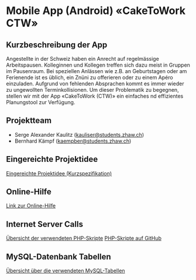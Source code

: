 # Mobile App (Android) «CakeToWork CTW»

## Kurzbeschreibung der App
Angestellte in der Schweiz haben ein Anrecht auf regelmässige Arbeitspausen. Kolleginnen und Kollegen treffen sich dazu meist in Gruppen im Pausenraum. Bei speziellen Anlässen wie z.B. an Geburtstagen oder am Ferienende ist es üblich, ein Znüni zu offerieren oder zu einem Apéro einzuladen. Aufgrund von fehlenden Absprachen kommt es immer wieder zu ungewollten Terminkollisionen. Um dieser Problematik zu begegnen, stellen wir mit der App «CakeToWork (CTW)» ein einfaches nd effizientes Planungstool zur Verfügung.

## Projektteam
* Serge Alexander Kaulitz (kauliser@students.zhaw.ch)
* Bernhard Kämpf (kaempber@students.zhaw.ch)

## Eingereichte Projektidee
[Eingereichte Projektidee (Kurzspezifikation)](https://github.com/cloud4bspace/CTW/blob/master/MobileApp_Projektidee_Kaulitz%26Kaempf.pdf)
## Online-Hilfe
[Link zur Online-Hilfe](https://www.cloud4b.space/caketowork/help/)

## Internet Server Calls
[Übersicht der verwendeten PHP-Skripte](https://www.cloud4b.space/caketowork/help/scripttable.php)
[PHP-Skripte auf GitHub](https://www.cloud4b.space/caketowork/help/scripttable.php)

## MySQL-Datenbank Tabellen
[Übersicht über die verwendeten MySQL-Tabellen](https://cloud4b.space/caketowork/help/sqltables.php)


